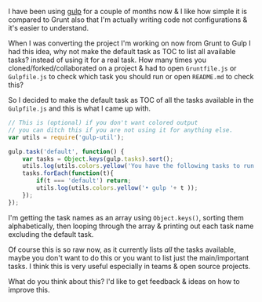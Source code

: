 I have been using <a href="http://gulpjs.com" onclick="javascript:_gaq.push(['_trackEvent','outbound-article','http://gulpjs.com']);">gulp</a> for a couple of months now &#038; I like how simple it is compared to Grunt also that I'm actually writing code not configurations &#038; it's easier to understand.

When I was converting the project I'm working on now from Grunt to Gulp I had this idea, why not make the default task as TOC to list all available tasks? instead of using it for a real task. How many times you cloned/forked/collaborated on a project &#038; had to open `Gruntfile.js` or `Gulpfile.js` to check which task you should run or open `README.md` to check this?

So I decided to make the default task as TOC of all the tasks available in the `Gulpfile.js` and this is what I came up with.

```javascript
// This is (optional) if you don't want colored output
// you can ditch this if you are not using it for anything else.
var utils = require('gulp-util');

gulp.task('default', function() {
    var tasks = Object.keys(gulp.tasks).sort();
    utils.log(utils.colors.yellow('You have the following tasks to run:'));
    tasks.forEach(function(t){
        if(t === 'default') return;
        utils.log(utils.colors.yellow('• gulp '+ t ));
    });
});
```

I'm getting the task names as an array using `Object.keys()`, sorting them alphabetically, then looping through the array &#038; printing out each task name excluding the default task.

Of course this is so raw now, as it currently lists _all_ the tasks available, maybe you don't want to do this or you want to list just the main/important tasks. I think this is very useful especially in teams &#038; open source projects.

What do you think about this? I'd like to get feedback &#038; ideas on how to improve this.


